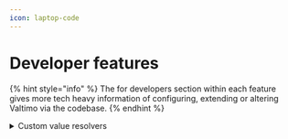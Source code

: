 ```yaml
---
icon: laptop-code
---
```


# Developer features

{% hint style="info" %}
The for developers section within each feature gives more tech heavy information of configuring, extending or altering Valtimo via the codebase.
{% endhint %}

<details>

<summary>Custom value resolvers</summary>

### Creating a custom value resolver

Value resolvers can be used throughout the application to retrieve, store, or process values from different sources by using references.

A reference concatenation of a prefix, separator and a key/path to the value, like this: `doc:/some/value`. In this example, `doc` is the prefix, `:` is the separator, and `/some/value` is the path in the document.

### **Implementing a custom value resolver**

A custom value resolver can be created by implementing the `ValueResolverFactory` interface and adding it as a Spring Bean to your application.

Each value resolver has to implement the `supportedPrefix()` method, the returned value should be unique among the configured value resolvers within the application.

</details>
